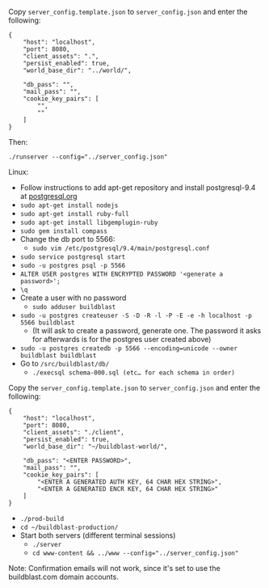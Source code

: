 
Copy `server_config.template.json` to `server_config.json` and enter the following:

```
{
    "host": "localhost",
    "port": 8080,
    "client_assets": ".",
    "persist_enabled": true,
    "world_base_dir": "../world/",

    "db_pass": "",
    "mail_pass": "",
    "cookie_key_pairs": [
        "",
        ""
    ]
}
```

Then:

    ./runserver --config="../server_config.json"

 Linux:

- Follow instructions to add apt-get repository and install postgresql-9.4 at [postgresql.org](http://www.postgresql.org/download/linux/ubuntu/)
- `sudo apt-get install nodejs`
- `sudo apt-get install ruby-full`
- `sudo apt-get install libgemplugin-ruby`
- `sudo gem install compass`
- Change the db port to 5566:
  - `sudo vim /etc/postgresql/9.4/main/postgresql.conf`
- `sudo service postgresql start`
- `sudo -u postgres psql -p 5566`
- `ALTER USER postgres WITH ENCRYPTED PASSWORD '<generate a password>';`
- `\q`
- Create a user with no password
  - `sudo adduser buildblast`
- `sudo -u postgres createuser -S -D -R -l -P -E -e -h localhost -p 5566 buildblast`
  - (It will ask to create a password, generate one. The password it asks for afterwards is for the postgres user created above)
- `sudo -u postgres createdb -p 5566 --encoding=unicode --owner buildblast buildblast`
- Go to `/src/buildblast/db/`
  - `./execsql schema-000.sql (etc… for each schema in order)`
  
Copy the `server_config.template.json` to `server_config.json` and enter the following:
```
{
    "host": "localhost",
    "port": 8080,
    "client_assets": "./client",
    "persist_enabled": true,
    "world_base_dir": "~/buildblast-world/",

    "db_pass": "<ENTER PASSWORD>",
    "mail_pass": "",
    "cookie_key_pairs": [
        "<ENTER A GENERATED AUTH KEY, 64 CHAR HEX STRING>",
        "<ENTER A GENERATED ENCR KEY, 64 CHAR HEX STRING>"
    ]
}
```

- `./prod-build`
- `cd ~/buildblast-production/`
- Start both servers (different terminal sessions)
  - `./server`
  - `cd www-content && ../www --config="../server_config.json"`

Note: Confirmation emails will not work, since it's set to use the buildblast.com domain accounts.